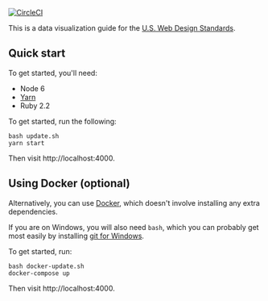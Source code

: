 [![CircleCI](https://circleci.com/gh/18F/uswds-data.svg?style=svg)](https://circleci.com/gh/18F/uswds-data)

This is a data visualization guide for the [U.S. Web Design Standards][].

## Quick start

To get started, you'll need:

* Node 6
* [Yarn][]
* Ruby 2.2

To get started, run the following:

```
bash update.sh
yarn start
```

Then visit http://localhost:4000.

## Using Docker (optional)

Alternatively, you can use [Docker][], which doesn't involve installing
any extra dependencies.

If you are on Windows, you will also need `bash`, which you can probably
get most easily by installing [git for Windows][].

To get started, run:

```
bash docker-update.sh
docker-compose up
```

Then visit http://localhost:4000.

[U.S. Web Design Standards]: https://standards.usa.gov/
[Docker]: https://www.docker.com/community-edition
[git for Windows]: https://git-for-windows.github.io/
[Yarn]: https://yarnpkg.com/en/
